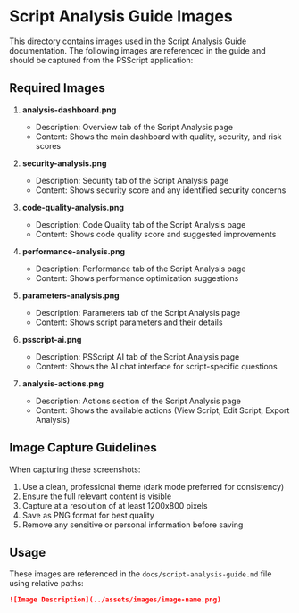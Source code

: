 # Script Analysis Guide Images

This directory contains images used in the Script Analysis Guide documentation. The following images are referenced in the guide and should be captured from the PSScript application:

## Required Images

1. **analysis-dashboard.png**
   - Description: Overview tab of the Script Analysis page
   - Content: Shows the main dashboard with quality, security, and risk scores

2. **security-analysis.png**
   - Description: Security tab of the Script Analysis page
   - Content: Shows security score and any identified security concerns

3. **code-quality-analysis.png**
   - Description: Code Quality tab of the Script Analysis page
   - Content: Shows code quality score and suggested improvements

4. **performance-analysis.png**
   - Description: Performance tab of the Script Analysis page
   - Content: Shows performance optimization suggestions

5. **parameters-analysis.png**
   - Description: Parameters tab of the Script Analysis page
   - Content: Shows script parameters and their details

6. **psscript-ai.png**
   - Description: PSScript AI tab of the Script Analysis page
   - Content: Shows the AI chat interface for script-specific questions

7. **analysis-actions.png**
   - Description: Actions section of the Script Analysis page
   - Content: Shows the available actions (View Script, Edit Script, Export Analysis)

## Image Capture Guidelines

When capturing these screenshots:

1. Use a clean, professional theme (dark mode preferred for consistency)
2. Ensure the full relevant content is visible
3. Capture at a resolution of at least 1200x800 pixels
4. Save as PNG format for best quality
5. Remove any sensitive or personal information before saving

## Usage

These images are referenced in the `docs/script-analysis-guide.md` file using relative paths:

```markdown
![Image Description](../assets/images/image-name.png)
